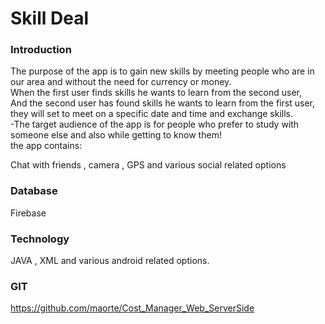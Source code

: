 # Skill Deal

### Introduction
The purpose of the app is to gain new skills by meeting people who are in our area and without the need for currency or money. <br>
When the first user finds skills he wants to learn from the second user, <br>
And the second user has found skills he wants to learn from the first user, <br> 
they will set to meet on a specific date and time and exchange skills. <br>
-The target audience of the app is for people who prefer to study with someone else and also while getting to know them!  <br>
the app contains: <br>

Chat with friends , camera , GPS and various social related options <br>

### Database 

Firebase

### Technology 
JAVA , XML and various android related options.

### GIT
https://github.com/maorte/Cost_Manager_Web_ServerSide


